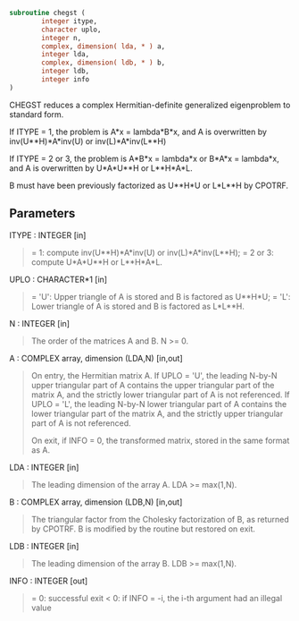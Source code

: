 ```fortran
subroutine chegst (
        integer itype,
        character uplo,
        integer n,
        complex, dimension( lda, * ) a,
        integer lda,
        complex, dimension( ldb, * ) b,
        integer ldb,
        integer info
)
```

CHEGST reduces a complex Hermitian-definite generalized
eigenproblem to standard form.

If ITYPE = 1, the problem is A\*x = lambda\*B\*x,
and A is overwritten by inv(U\*\*H)\*A\*inv(U) or inv(L)\*A\*inv(L\*\*H)

If ITYPE = 2 or 3, the problem is A\*B\*x = lambda\*x or
B\*A\*x = lambda\*x, and A is overwritten by U\*A\*U\*\*H or L\*\*H\*A\*L.

B must have been previously factorized as U\*\*H\*U or L\*L\*\*H by CPOTRF.

## Parameters
ITYPE : INTEGER [in]
> = 1: compute inv(U\*\*H)\*A\*inv(U) or inv(L)\*A\*inv(L\*\*H);
> = 2 or 3: compute U\*A\*U\*\*H or L\*\*H\*A\*L.

UPLO : CHARACTER\*1 [in]
> = 'U':  Upper triangle of A is stored and B is factored as
> U\*\*H\*U;
> = 'L':  Lower triangle of A is stored and B is factored as
> L\*L\*\*H.

N : INTEGER [in]
> The order of the matrices A and B.  N >= 0.

A : COMPLEX array, dimension (LDA,N) [in,out]
> On entry, the Hermitian matrix A.  If UPLO = 'U', the leading
> N-by-N upper triangular part of A contains the upper
> triangular part of the matrix A, and the strictly lower
> triangular part of A is not referenced.  If UPLO = 'L', the
> leading N-by-N lower triangular part of A contains the lower
> triangular part of the matrix A, and the strictly upper
> triangular part of A is not referenced.
> 
> On exit, if INFO = 0, the transformed matrix, stored in the
> same format as A.

LDA : INTEGER [in]
> The leading dimension of the array A.  LDA >= max(1,N).

B : COMPLEX array, dimension (LDB,N) [in,out]
> The triangular factor from the Cholesky factorization of B,
> as returned by CPOTRF.
> B is modified by the routine but restored on exit.

LDB : INTEGER [in]
> The leading dimension of the array B.  LDB >= max(1,N).

INFO : INTEGER [out]
> = 0:  successful exit
> < 0:  if INFO = -i, the i-th argument had an illegal value
